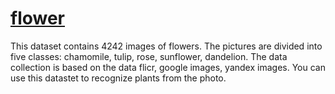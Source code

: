 # [flower](https://www.kaggle.com/alxmamaev/flowers-recognition/data)

This dataset contains 4242 images of flowers. The pictures are divided into five classes: chamomile, tulip, rose, sunflower, dandelion. The data collection is based on the data flicr, google images, yandex images. You can use this datastet to recognize plants from the photo.